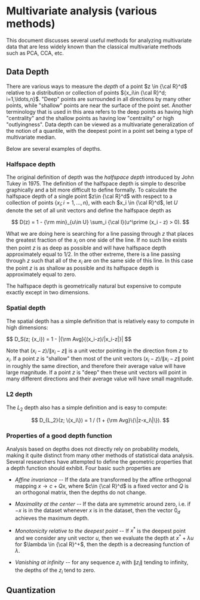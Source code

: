 # Multivariate analysis (various methods)

This document discusses several useful methods for analyzing
multivariate data that are less widely known than the classical
multivariate methods such as PCA, CCA, etc.

## Data Depth

There are various ways to measure the *depth* of a point $z \in {\cal
R}^d$ relative to a distribution or collection of points $\{x_i\in
{\cal R}^d; i=1,\ldots,n}$.  "Deep" points are surrounded in all
directions by many other points, while "shallow" points are near the
surface of the point set.  Another terminology that is used in this
area refers to the deep points as having high "centrality" and the
shallow points as having low "centrality" or high "outlyingness".
Data depth can be viewed as a multivariate generalization of the
notion of a quantile, with the deepest point in a point set being a
type of multivariate median.

Below are several examples of depths.

### Halfspace depth

The original definition of depth was the *halfspace depth* introduced
by John Tukey in 1975.  The definition of the halfspace depth is
simple to describe graphically and a bit more difficult to define
formally.  To calculate the halfspace depth of a single point $z\in
{\cal R}^d$ with respect to a collection of points $\{x_i; i=1,
\ldots, n\}$, with each $x_i \in {\cal R}^d$, let $U$ denote the set
of all unit vectors and define the halfspace depth as

$$
D(z) = 1 - {\rm min}_{u\in U} \sum_i {\cal I}(u^\prime (x_i - z) > 0).
$$

What we are doing here is searching for a line passing through $z$
that places the greatest fraction of the $x_i$ on one side of the
line.  If no such line exists then point $z$ is as deep as possible
and will have halfspace depth approximately equal to 1/2.  In the
other extreme, there is a line passing through $z$ such that all of
the $x_i$ are on the same side of this line.  In this case the point
$z$ is as shallow as possible and its halfspace depth is approximately
equal to zero.

The halfspace depth is geometrically natural but expensive to compute
exactly except in two dimensions.

### Spatial depth

The spatial depth has a simple definition that is relatively easy to
compute in high dimensions:

$$
D_S(z; \{x_i\}) = 1 - \|{\rm Avg}\{(x_i-z)/\|x_i-z\|}\|
$$

Note that $(x_i-z)/\|x_i-z\|$ is a unit vector pointing in the
direction from $z$ to $x_i$.  If a point $z$ is "shallow" then most of
the unit vectors $(x_i-z)/\|x_i-z\|$ point in roughly the same
direction, and therefore their average value will have large
magnitude.  If a point $z$ is "deep" then these unit vectors will
point in many different directions and their average value will have
small magnitude.

### L2 depth

The $L_2$ depth also has a simple definition and is easy to compute:

$$
D_{L_2}(z; \{x_i\}) = 1 / (1 + {\rm Avg}\{\|z-x_i\|\}).
$$

### Properties of a good depth function

Analysis based on depths does not directly rely on probability models,
making it quite distinct from many other methods of statistical data
analysis.  Several researchers have attempted to define the geometric
properties that a depth function should exhibit.  Four basic such
properties are

* *Affine invariance* -- If the data are transformed by the affine
orthogonal mapping $x\longrightarrow c + Qx$, where $c\in {\cal R}^d$
is a fixed vector and $Q$ is an orthogonal matrix, then the depths
do not change.

* *Maximality at the center* -- If the data are symmetric around zero,
i.e. if $-x$ is in the dataset whenever $x$ is in the dataset, then
the vector $0_d$ achieves the maximum depth.

* *Monotonicity relative to the deepest point* -- If $x^*$ is the deepest
point and we consider any unit vector $u$, then we evaluate the depth
at $x^* + \lambda u$ for $\lambda \in {\cal R}^+$, then the depth is
a decreasing function of $\lambda$.

* *Vanishing at infinity* -- for any sequence $z_i$ with $\|z_i\|$ tending
to infinity, the depths of the $z_i$ tend to zero.


## Quantization
